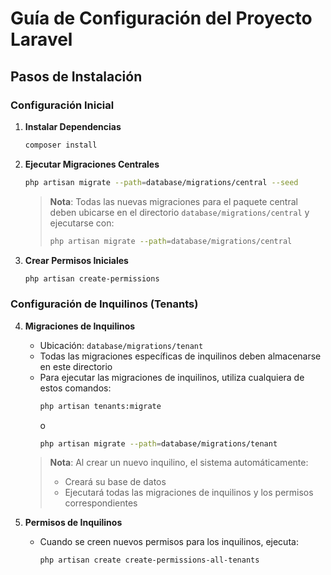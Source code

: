# Guía de Configuración del Proyecto Laravel

## Pasos de Instalación

### Configuración Inicial

1. **Instalar Dependencias**
   ```bash
   composer install
   ```

2. **Ejecutar Migraciones Centrales**
   ```bash
   php artisan migrate --path=database/migrations/central --seed
   ```
   > **Nota**: Todas las nuevas migraciones para el paquete central deben ubicarse en el directorio `database/migrations/central` y ejecutarse con:
   > ```bash
   > php artisan migrate --path=database/migrations/central
   > ```

3. **Crear Permisos Iniciales**
   ```bash
   php artisan create-permissions
   ```

### Configuración de Inquilinos (Tenants)

4. **Migraciones de Inquilinos**
   - Ubicación: `database/migrations/tenant`
   - Todas las migraciones específicas de inquilinos deben almacenarse en este directorio
   - Para ejecutar las migraciones de inquilinos, utiliza cualquiera de estos comandos:
     ```bash
     php artisan tenants:migrate
     ```
     o
     ```bash
     php artisan migrate --path=database/migrations/tenant
     ```
   > **Nota**: Al crear un nuevo inquilino, el sistema automáticamente:
   > - Creará su base de datos
   > - Ejecutará todas las migraciones de inquilinos y los permisos correspondientes

5. **Permisos de Inquilinos**
   - Cuando se creen nuevos permisos para los inquilinos, ejecuta:
     ```bash
     php artisan create create-permissions-all-tenants
     ```